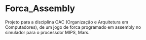 # Forca_Assembly
Projeto para a disciplina OAC (Organização e Arquitetura em Computadores), de um jogo de forca programado em assembly no simulador para o processdor MIPS, Mars.

